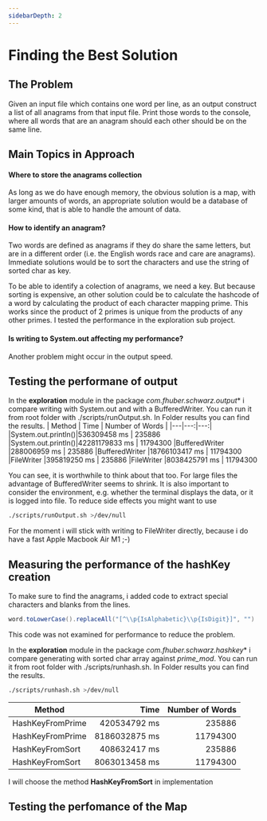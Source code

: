 ```yaml
---
sidebarDepth: 2
---
```

# Finding the Best Solution

## The Problem
Given an input file which contains one word per line, as an output construct a list of all anagrams from that input file. Print those words to the console, where all words that are an anagram should each other should be on the same line.

## Main Topics in Approach

#### Where to store the anagrams collection

As long as we do have enough memory, the obvious solution is a map, with larger amounts of words, an appropriate solution would be a database of some kind, that is able to handle the amount of data. 
#### How to identify an anagram?

Two words are defined as anagrams if they do share the same letters, but are in a different order (i.e. the English words race and care are anagrams).
Immediate solutions would be to sort the characters and use the string of sorted char as key.

To be able to identify a colection of anagrams, we need a key. But because sorting is expensive, an other solution could be to calculate the hashcode of a word by calculating the product of each character mapping prime. This works since the product of 2 primes is unique from the products of any other primes. I tested the performance in the exploration sub project. 


#### Is writing to System.out affecting my performance?

Another problem might occur in the output speed.

## Testing the performane of output

In the **exploration** module in the package *com.fhuber.schwarz.output** i compare writing with System.out and with a BufferedWriter.
You can run it from root folder with ./scripts/runOutput.sh. In Folder results you can find the results.
| Method | Time | Number of Words |
|---|---:|---:|
|System.out.println()|536309458 ms | 235886
|System.out.println()|42281179833 ms | 11794300
|BufferedWriter      |288006959 ms | 235886
|BufferedWriter      |18766103417 ms | 11794300
|FileWriter |395819250 ms | 235886
|FileWriter |8038425791 ms | 11794300

You can see, it is worthwhile to think about that too. For large files the advantage of BufferedWriter seems to shrink.
It is also important to consider the environment, e.g. whether the terminal displays the data, or it is logged into file.
To reduce side effects you might want to use
```bash
./scripts/runOutput.sh >/dev/null
```
For the moment i will stick with writing to FileWriter directly, because i do have a fast Apple Macbook Air M1 ;-)

## Measuring the performance of the hashKey creation

To make sure to find the anagrams, i added code to extract special characters and blanks from the lines.
```java
word.toLowerCase().replaceAll("[^\\p{IsAlphabetic}\\p{IsDigit}]", "")
```
This code was not examined for performance to reduce the problem.

In the **exploration** module in the package *com.fhuber.schwarz.hashkey** i compare generating with sorted char array against *prime_mod*.
You can run it from root folder with ./scripts/runhash.sh. In Folder results you can find the results.
```bash
./scripts/runhash.sh >/dev/null
```

| Method | Time | Number of Words |
|---|---:|---:|
|HashKeyFromPrime|420534792 ms | 235886
|HashKeyFromPrime|8186032875 ms | 11794300
|HashKeyFromSort      |408632417 ms | 235886
|HashKeyFromSort      |8063013458 ms | 11794300

I will choose the method **HashKeyFromSort** in implementation

## Testing the perfomance of the Map